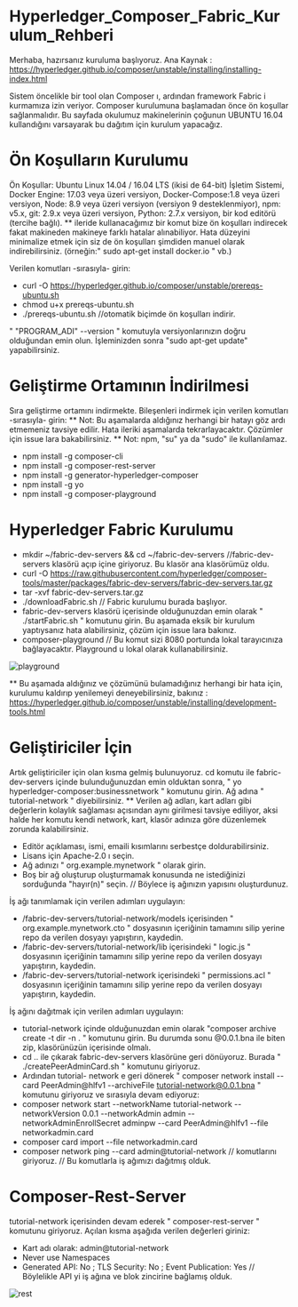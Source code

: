 # Hyperledger_Composer_Fabric_Kurulum_Rehberi #

Merhaba, hazırsanız kuruluma başlıyoruz. 
Ana Kaynak : https://hyperledger.github.io/composer/unstable/installing/installing-index.html

Sistem öncelikle bir tool olan Composer ı, ardından framework Fabric i kurmamıza izin veriyor. Composer kurulumuna başlamadan önce ön koşullar sağlanmalıdır. Bu sayfada okulumuz makinelerinin çoğunun UBUNTU 16.04 kullandığını varsayarak bu dağıtım için kurulum yapacağız.

# Ön Koşulların Kurulumu #

Ön Koşullar: Ubuntu Linux 14.04 / 16.04 LTS (ikisi de 64-bit) İşletim Sistemi, Docker Engine: 17.03 veya üzeri versiyon, Docker-Compose:1.8 veya üzeri versiyon, Node: 8.9 veya üzeri versiyon (versiyon 9 desteklenmiyor), npm: v5.x, git: 2.9.x veya üzeri versiyon, Python: 2.7.x versiyon, bir kod editörü (tercihe bağlı).
** ileride kullanacağımız bir komut bize ön koşulları indirecek fakat makineden makineye farklı hatalar alınabiliyor. Hata düzeyini minimalize etmek için siz de ön koşulları şimdiden manuel olarak indirebilirsiniz. (örneğin:" sudo apt-get install docker.io " vb.)

Verilen komutları -sırasıyla- girin:
* curl -O https://hyperledger.github.io/composer/unstable/prereqs-ubuntu.sh
* chmod u+x prereqs-ubuntu.sh
* ./prereqs-ubuntu.sh     //otomatik biçimde ön koşulları indirir.

" "PROGRAM_ADI" --version " komutuyla versiyonlarınızın doğru olduğundan emin olun. İşleminizden sonra "sudo apt-get update" yapabilirsiniz.

# Geliştirme Ortamının İndirilmesi #

Sıra geliştirme ortamını indirmekte. Bileşenleri indirmek için verilen komutları -sırasıyla- girin:
** Not: Bu aşamalarda aldığınız herhangi bir hatayı göz ardı etmemeniz tavsiye edilir. Hata ileriki aşamalarda tekrarlayacaktır. Çözümler için issue lara bakabilirsiniz. ** Not: npm, "su" ya da "sudo" ile kullanılamaz.

* npm install -g composer-cli
* npm install -g composer-rest-server
* npm install -g generator-hyperledger-composer
* npm install -g yo
* npm install -g composer-playground

# Hyperledger Fabric Kurulumu #

* mkdir ~/fabric-dev-servers && cd ~/fabric-dev-servers //fabric-dev-servers klasörü açıp içine giriyoruz. Bu klasör ana klasörümüz oldu.
* curl -O https://raw.githubusercontent.com/hyperledger/composer-tools/master/packages/fabric-dev-servers/fabric-dev-servers.tar.gz
* tar -xvf fabric-dev-servers.tar.gz
* ./downloadFabric.sh  // Fabric kurulumu burada başlıyor.
* fabric-dev-servers klasörü içerisinde olduğunuzdan emin olarak " ./startFabric.sh " komutunu girin. Bu aşamada eksik bir kurulum yaptıysanız hata alabilirsiniz, çözüm için issue lara bakınız.
* composer-playground   // Bu komut sizi 8080 portunda lokal tarayıcınıza bağlayacaktır. Playground u lokal olarak kullanabilirsiniz.

![playground](https://user-images.githubusercontent.com/29989590/42679442-9f277a78-868a-11e8-89de-7df184ef5fe2.png)

** Bu aşamada aldığınız ve çözümünü bulamadığınız herhangi bir hata için, kurulumu kaldırıp yenilemeyi deneyebilirsiniz, bakınız : https://hyperledger.github.io/composer/unstable/installing/development-tools.html

# Geliştiriciler İçin #

Artık geliştiriciler için olan kısma gelmiş bulunuyoruz. cd komutu ile fabric-dev-servers içinde bulunduğunuzdan emin olduktan sonra, " yo hyperledger-composer:businessnetwork " komutunu girin. Ağ adına " tutorial-network " diyebilirsiniz.
** Verilen ağ adları, kart adları gibi değerlerin kolaylık sağlaması açısından aynı girilmesi tavsiye ediliyor, aksi halde her komutu kendi network, kart, klasör adınıza göre düzenlemek zorunda kalabilirsiniz.

* Editör açıklaması, ismi, emaili kısımlarını serbestçe doldurabilirsiniz.
* Lisans için Apache-2.0 ı seçin.
* Ağ adınızı " org.example.mynetwork " olarak girin.
* Boş bir ağ oluşturup oluşturmamak konusunda ne istediğinizi sorduğunda "hayır(n)" seçin.
// Böylece iş ağınızın yapısını oluşturdunuz.

İş ağı tanımlamak için verilen adımları uygulayın:

* /fabric-dev-servers/tutorial-network/models içerisinden " org.example.mynetwork.cto " dosyasının içeriğinin tamamını silip yerine repo da verilen dosyayı yapıştırın, kaydedin.
* /fabric-dev-servers/tutorial-network/lib içerisindeki " logic.js " dosyasının içeriğinin tamamını silip yerine repo da verilen dosyayı yapıştırın, kaydedin.
* /fabric-dev-servers/tutorial-network içerisindeki " permissions.acl " dosyasının içeriğinin tamamını silip yerine repo da verilen dosyayı yapıştırın, kaydedin.

İş ağını dağıtmak için verilen adımları uygulayın:

* tutorial-network içinde olduğunuzdan emin olarak "composer archive create -t dir -n .  " komutunu girin. Bu durumda sonu @0.0.1.bna ile biten zip, klasörünüzün içerisinde olmalı.
* cd .. ile çıkarak fabric-dev-servers klasörüne geri dönüyoruz. Burada " ./createPeerAdminCard.sh " komutunu giriyoruz.
* Ardından tutorial- network e geri dönerek " composer network install --card PeerAdmin@hlfv1 --archiveFile tutorial-network@0.0.1.bna " komutunu giriyoruz ve sırasıyla devam ediyoruz:
* composer network start --networkName tutorial-network --networkVersion 0.0.1 --networkAdmin admin --networkAdminEnrollSecret adminpw --card PeerAdmin@hlfv1 --file networkadmin.card
* composer card import --file networkadmin.card
* composer network ping --card admin@tutorial-network  // komutlarını giriyoruz. // Bu komutlarla iş ağımızı dağıtmış olduk.

# Composer-Rest-Server #

tutorial-network içerisinden devam ederek " composer-rest-server " komutunu giriyoruz. Açılan kısma aşağıda verilen değerleri giriniz:
* Kart adı olarak: admin@tutorial-network 
* Never use Namespaces
* Generated API: No ; TLS Security: No ; Event Publication: Yes
// Böylelikle API yi iş ağına ve blok zincirine bağlamış olduk.

![rest](https://user-images.githubusercontent.com/29989590/42679402-78852758-868a-11e8-8d09-9ab434040fb2.png)




















